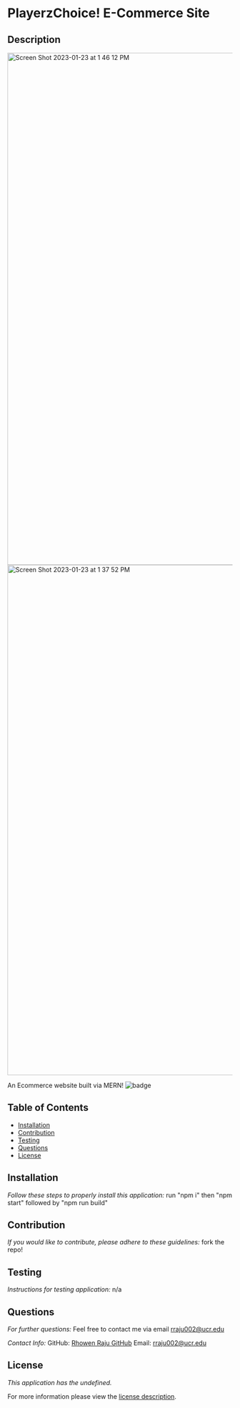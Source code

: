 # PlayerzChoice! E-Commerce Site

## Description
<img width="1147" alt="Screen Shot 2023-01-23 at 1 46 12 PM" src="https://user-images.githubusercontent.com/105147266/214157126-724a41c5-a4fd-457e-97ab-4d7f74c539bb.png">


<img width="1143" alt="Screen Shot 2023-01-23 at 1 37 52 PM" src="https://user-images.githubusercontent.com/105147266/214155950-39e01266-c046-4849-8ab0-8b76276dc3eb.png">


An Ecommerce website built via MERN!
![badge](https://img.shields.io/badge/license-undefined-brightorange)
## Table of Contents
  * [Installation](#installation)
  * [Contribution](#contribution)
  * [Testing](#testing)
  * [Questions](#questions)
  * [License](#license)
    
    
## Installation
    
  _Follow these steps to properly install this application:_
  run "npm i" then "npm start" followed by "npm run build"
      
## Contribution
  _If you would like to contribute, please adhere to these guidelines:_
  fork the repo!
      
## Testing
  _Instructions for testing application:_
  n/a
      
## Questions
      
  _For further questions:_
  Feel free to contact me via email rraju002@ucr.edu
  
  _Contact Info:_
  GitHub: [Rhowen Raju GitHub](https://github.com/rraju002)
  Email: [rraju002@ucr.edu](mailto:rraju002@ucr.edu)
    
## License
      
  _This application has the undefined._
      
  For more information please view the [license description]().
  
  
